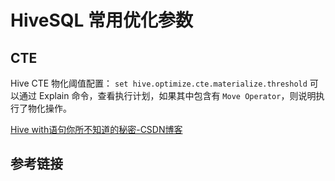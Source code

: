 # HiveSQL 常用优化参数


## CTE

Hive CTE 物化阈值配置：
`set hive.optimize.cte.materialize.threshold`
可以通过 Explain 命令，查看执行计划，如果其中包含有 `Move Operator`，则说明执行了物化操作。

[Hive with语句你所不知道的秘密-CSDN博客](https://blog.csdn.net/godlovedaniel/article/details/115480115)


## 参考链接
